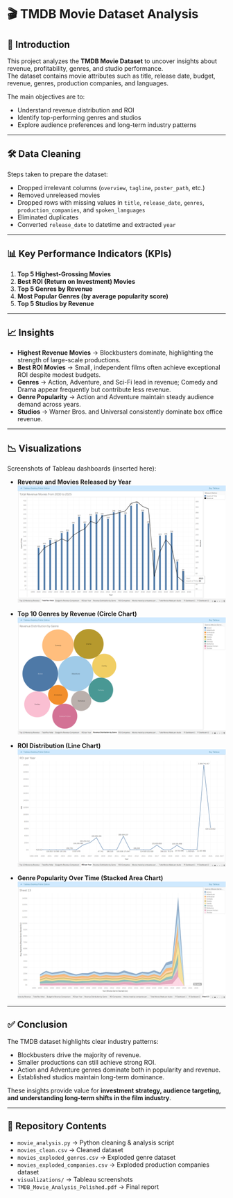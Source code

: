 # 🎬 TMDB Movie Dataset Analysis

## 📌 Introduction
This project analyzes the **TMDB Movie Dataset** to uncover insights about revenue, profitability, genres, and studio performance.  
The dataset contains movie attributes such as title, release date, budget, revenue, genres, production companies, and languages.  

The main objectives are to:
- Understand revenue distribution and ROI
- Identify top-performing genres and studios
- Explore audience preferences and long-term industry patterns

---

## 🛠️ Data Cleaning
Steps taken to prepare the dataset:
- Dropped irrelevant columns (`overview`, `tagline`, `poster_path`, etc.)
- Removed unreleased movies
- Dropped rows with missing values in `title`, `release_date`, `genres`, `production_companies`, and `spoken_languages`
- Eliminated duplicates
- Converted `release_date` to datetime and extracted `year`

---

## 📊 Key Performance Indicators (KPIs)
1. **Top 5 Highest-Grossing Movies**  
2. **Best ROI (Return on Investment) Movies**  
3. **Top 5 Genres by Revenue**  
4. **Most Popular Genres (by average popularity score)**  
5. **Top 5 Studios by Revenue**  

---

## 📈 Insights
- **Highest Revenue Movies** → Blockbusters dominate, highlighting the strength of large-scale productions.  
- **Best ROI Movies** → Small, independent films often achieve exceptional ROI despite modest budgets.  
- **Genres** → Action, Adventure, and Sci-Fi lead in revenue; Comedy and Drama appear frequently but contribute less revenue.  
- **Genre Popularity** → Action and Adventure maintain steady audience demand across years.  
- **Studios** → Warner Bros. and Universal consistently dominate box office revenue.  

---

## 📉 Visualizations
Screenshots of Tableau dashboards (inserted here):

- **Revenue and Movies Released by Year**  
  ![Revenue by Year](Visualizations/revenue_movies_by_year.png)

- **Top 10 Genres by Revenue (Circle Chart)**  
  ![Genres Revenue](Visualizations/genre_revenue.png)

- **ROI Distribution (Line Chart)**  
  ![ROI](Visualizations/ROI_distribution.png)

- **Genre Popularity Over Time (Stacked Area Chart)**  
  ![Genre Popularity](Visualizations/genre_popularity.png)

---

## ✅ Conclusion
The TMDB dataset highlights clear industry patterns:
- Blockbusters drive the majority of revenue.
- Smaller productions can still achieve strong ROI.
- Action and Adventure genres dominate both in popularity and revenue.
- Established studios maintain long-term dominance.

These insights provide value for **investment strategy, audience targeting, and understanding long-term shifts in the film industry**.

---

## 📂 Repository Contents
- `movie_analysis.py` → Python cleaning & analysis script  
- `movies_clean.csv` → Cleaned dataset  
- `movies_exploded_genres.csv` → Exploded genre dataset  
- `movies_exploded_companies.csv` → Exploded production companies dataset  
- `visualizations/` → Tableau screenshots  
- `TMDB_Movie_Analysis_Polished.pdf` → Final report  



